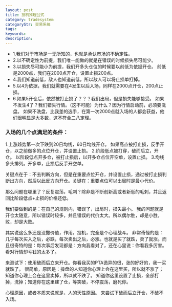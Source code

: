 ```yaml
---
layout: post
title: 投机推理公式
category: tradesystem
categoryStr: 交易系统
tags: 
keywords: 
description: 
---
```



* 1.我们对于市场是一无所知的，也就是承认市场的不确定性。
* 2.以不确定性为前提，我们唯一能做的就是在错误的时候损失尽可能少。
* 3.以损失尽可能小为前提，我们开多头仓位的时候要以前低为依据开仓。
前低是2000点，我们在2000点开仓，设置止损200点。
* 4.我们知道前低，敌人也知道前低，所以敌人可以将止损单打掉。
* 5.以4为依据，我们就需要在4发生以后入场，同样在2000点开仓，200点止损。
* 6.如果5开仓后，依然被打止损了？？？我们出局，但是损失能够接受。
如果不发生4了？我们错失行情。（这不可能）为什么？因为行情启动前，必须要洗盘。
如果不洗盘，比我差的选手，在第一次2000点就入场的人都会获益，他们很明显是大多数，这不符合二八定理。


### 入场的几个点满足的条件：
1.上涨趋势第一次下跌到20日均线，60日均线开仓。
如果高点被打止损，反手开仓，以之前做多的点位开仓，并设置止损。
2.阶段低点被打穿，破而后立，开仓。
以阶段低点开多仓，被打止损后，以开多仓点位开空单，设置止损。
3.均线多头排列。开多单，止损后反手开空单。

关键点在于：不去判断方向，但是在重要点位开仓，并设置止损，通过被打止损判断出方向，然后以此反方向开仓。关键在：重要点位可以出局时是最小代价。

那么问题在哪里了？反复震荡，毛刺？除非是不断创新高或者新低的毛刺，并且返回比阶段低点+止损的价格还低。

我们要做到的是：在自己的规则内，错误了，出局时，损失最小。
我的问题就是开仓太随意，所以错误时较多，并且错误的代价太大。所以偶尔胜，却是小胜，败，却是大败。

其实说这么多还是没撒价值，作用。投机，完全是个心理战斗。
非常奇怪的是：几乎每次买入之后，必跌，每次卖出之后，必涨。也就是买了就跌，卖了就涨。而且很奇特的是：每次事后发现都是：方向我看对了，还在心里说：你看我多厉害。
看对行情却亏钱的太多了。

来测试下：使用破而后立来开仓。你看我买的PTA诡异的很，涨的好好的，我一买就跌了。
很简单，原因是：操盘的人知道你心理上会在这里买，所以就不涨了；知道你心理上会在这里卖掉，所以就不跌了。
知道你这里设置了止损，全部打掉，洗掉；知道你在这里建了仓，等突破，不停震荡，磨死你。

心理原因，或者本质来说就是，人的天性原因。
来尝试下破而后立开仓，不破不入场。



